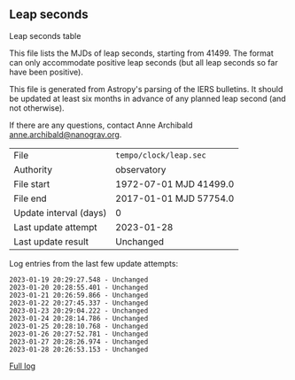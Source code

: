 
## Leap seconds

Leap seconds table

This file lists the MJDs of leap seconds, starting from 41499.
The format can only accommodate positive leap seconds (but all
leap seconds so far have been positive).

This file is generated from Astropy's parsing of the IERS
bulletins. It should be updated at least six months in advance
of any planned leap second (and not otherwise).

If there are any questions, contact Anne Archibald
<anne.archibald@nanograv.org>.

|     |     |
|:--- |:--- |
| File | `tempo/clock/leap.sec` |
| Authority | observatory |
| File start | 1972-07-01 MJD 41499.0 |
| File end | 2017-01-01 MJD 57754.0 |
| Update interval (days) | 0 |
| Last update attempt | 2023-01-28 |
| Last update result | Unchanged |

Log entries from the last few update attempts:
```
2023-01-19 20:29:27.548 - Unchanged
2023-01-20 20:28:55.401 - Unchanged
2023-01-21 20:26:59.866 - Unchanged
2023-01-22 20:27:45.337 - Unchanged
2023-01-23 20:29:04.222 - Unchanged
2023-01-24 20:28:14.786 - Unchanged
2023-01-25 20:28:10.768 - Unchanged
2023-01-26 20:27:52.781 - Unchanged
2023-01-27 20:28:26.974 - Unchanged
2023-01-28 20:26:53.153 - Unchanged
```
[Full log](https://raw.githubusercontent.com/ipta/pulsar-clock-corrections/main/log/tempo/clock/leap.sec.log)
